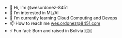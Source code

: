 - 👋 Hi, I’m @wesordonez-8451
- 👀 I’m interested in ML/AI
- 🌱 I’m currently learning Cloud Computing and Devops
- 📫 How to reach me wes.ordonez@8451.com
- ⚡ Fun fact: Born and raised in Bolivia 🇧🇴 

<!---
wesordonez-8451/wesordonez-8451 is a ✨ special ✨ repository because its `README.md` (this file) appears on your GitHub profile.
You can click the Preview link to take a look at your changes.
--->
